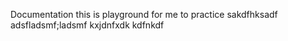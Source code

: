 Documentation
this is playground for me to practice
sakdfhksadf
adsfladsmf;ladsmf
kxjdnfxdk
kdfnkdf
